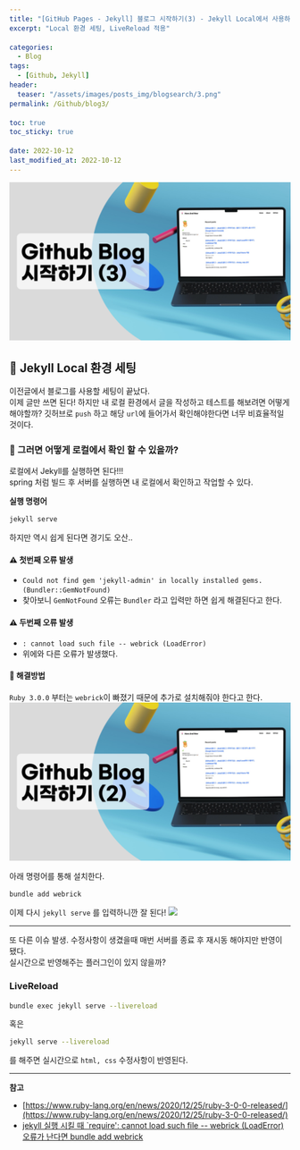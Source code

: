 ```yaml
---
title: "[GitHub Pages - Jekyll] 블로그 시작하기(3) - Jekyll Local에서 사용하기, LiveReload 적용 "
excerpt: "Local 환경 세팅, LiveReload 적용"

categories:
  - Blog
tags:
  - [Github, Jekyll]
header:
  teaser: "/assets/images/posts_img/blogsearch/3.png"
permalink: /Github/blog3/

toc: true
toc_sticky: true

date: 2022-10-12
last_modified_at: 2022-10-12
---
```

![](/assets/images/posts_img/blogsearch/3.png)
## 📍 Jekyll Local 환경 세팅

이전글에서 블로그를 사용할 세팅이 끝났다.  
이제 글만 쓰면 된다! 하지만 내 로컬 환경에서 글을 작성하고 테스트를 해보려면 어떻게 해야할까?
깃허브로 `push` 하고 해당 `url`에 들어가서 확인해야한다면 너무 비효율적일것이다.

### 🔎 그러면 어떻게 로컬에서 확인 할 수 있을까?
로컬에서 Jekyll를 실행하면 된다!!!  
spring 처럼 빌드 후 서버를 실행하면 내 로컬에서 확인하고 작업할 수 있다.

**실행 명령어**
```bash
jekyll serve
```

하지만 역시 쉽게 된다면 경기도 오산..
#### ⚠️ 첫번째 오류 발생   
- `Could not find gem 'jekyll-admin' in locally installed gems. (Bundler::GemNotFound)`
- 찾아보니 `GemNotFound` 오류는 `Bundler` 라고 입력만 하면 쉽게 해결된다고 한다.


#### ⚠️ 두번째 오류 발생
- `: cannot load such file -- webrick (LoadError)`
- 위에와 다른 오류가 발생했다. 

#### 🚨 해결방법
`Ruby 3.0.0` 부터는 `webrick`이 빠졌기 때문에 추가로 설치해줘야 한다고 한다.
![](/assets/images/posts_img/github-2/Untitled.png) 

아래 명령어를 통해 설치한다.
```bash
bundle add webrick
```

이제 다시 `jekyll serve` 를 입력하니깐 잘 된다!
![](/assets/images/posts_img/github-2/Untitled2.png)

---
또 다른 이슈 발생.
수정사항이 생겼을때 매번 서버를 종료 후 재시동 해야지만 반영이 됐다.   
실시간으로 반영해주는 플러그인이 있지 않을까?  

### LiveReload
```bash
bundle exec jekyll serve --livereload
```
혹은
```bash
jekyll serve --livereload 
```
를 해주면 실시간으로 `html, css` 수정사항이 반영된다.

---
**참고**
- [https://www.ruby-lang.org/en/news/2020/12/25/ruby-3-0-0-released/](https://www.ruby-lang.org/en/news/2020/12/25/ruby-3-0-0-released/)
- [jekyll 실행 시킬 때 `require': cannot load such file -- webrick (LoadError) 오류가 난다면 bundle add webrick](https://junho85.pe.kr/1850)